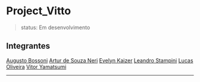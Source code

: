 # Project_Vitto

> status: Em desenvolvimento

## Integrantes

[Augusto Bossoni](https://github.com/AugustoBossoni)
[Artur de Souza Neri](https://github.com/Artur-Neri)
[Evelyn Kaizer](https://github.com/EvelynKaizer)
[Leandro Stampini](https://github.com/LeandroStampini)
[Lucas Oliveira](https://github.com/LucasOliveiraEvans)
[Vitor Yamatsumi](https://github.com/vitoryamatsumi)
<hr>
